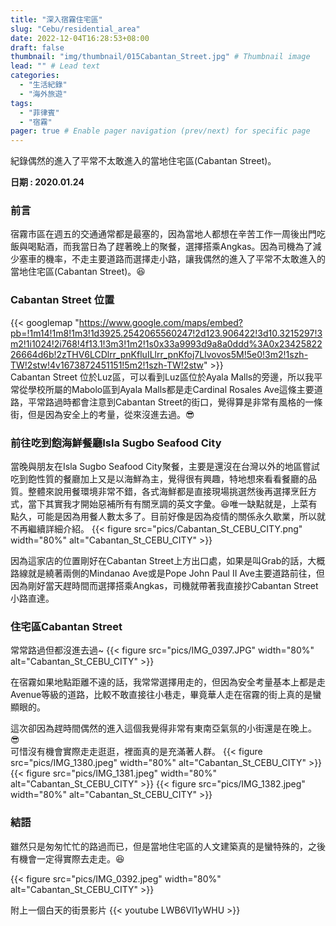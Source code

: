 ```yaml
---
title: "深入宿霧住宅區"
slug: "Cebu/residential_area"
date: 2022-12-04T16:28:53+08:00
draft: false
thumbnail: "img/thumbnail/015Cabantan_Street.jpg" # Thumbnail image
lead: "" # Lead text
categories:
  - "生活紀錄"
  - "海外旅遊"
tags:
  - "菲律賓"
  - "宿霧"
pager: true # Enable pager navigation (prev/next) for specific page
---
```

紀錄偶然的進入了平常不太敢進入的當地住宅區(Cabantan Street)。
<!--more-->
**日期 : 2020.01.24**   

### 前言
宿霧市區在週五的交通通常都是最塞的，因為當地人都想在辛苦工作一周後出門吃飯與喝點酒，而我當日為了趕著晚上的聚餐，選擇搭乘Angkas。因為司機為了減少塞車的機率，不走主要道路而選擇走小路，讓我偶然的進入了平常不太敢進入的當地住宅區(Cabantan Street)。😆  

### Cabantan Street 位置
{{< googlemap "https://www.google.com/maps/embed?pb=!1m14!1m8!1m3!1d3925.2542065560247!2d123.906422!3d10.3215297!3m2!1i1024!2i768!4f13.1!3m3!1m2!1s0x33a9993d9a8a0ddd%3A0x2342582226664d6b!2zTHV6LCDlrr_pnKfluILlrr_pnKfoj7Llvovos5M!5e0!3m2!1szh-TW!2stw!4v1673872451151!5m2!1szh-TW!2stw" >}}  
Cabantan Street 位於Luz區，可以看到Luz區位於Ayala Malls的旁邊，所以我平常從學校所屬的Mabolo區到Ayala Malls都是走Cardinal Rosales Ave這條主要道路，平常路過時都會注意到Cabantan Street的街口，覺得算是非常有風格的一條街，但是因為安全上的考量，從來沒進去過。😎


### 前往吃到飽海鮮餐廳Isla Sugbo Seafood City
當晚與朋友在Isla Sugbo Seafood City聚餐，主要是還沒在台灣以外的地區嘗試吃到飽性質的餐廳加上又是以海鮮為主，覺得很有興趣，特地想來看看餐廳的品質。整體來說用餐環境非常不錯，各式海鮮都是直接現場挑選然後再選擇烹飪方式，當下其實我才開始惡補所有有關烹調的英文字彙。😆唯一缺點就是，上菜有點久，可能是因為用餐人數太多了。目前好像是因為疫情的關係永久歇業，所以就不再繼續詳細介紹。 
{{< figure src="pics/Cabantan_St_CEBU_CITY.png" width="80%" alt="Cabantan_St_CEBU_CITY" >}}  

因為這家店的位置剛好在Cabantan Street上方出口處，如果是叫Grab的話，大概路線就是繞著兩側的Mindanao Ave或是Pope John Paul II Ave主要道路前往，但因為剛好當天趕時間而選擇搭乘Angkas，司機就帶著我直接抄Cabantan Street小路直達。

### 住宅區Cabantan Street
常常路過但都沒進去過~
{{< figure src="pics/IMG_0397.JPG" width="80%" alt="Cabantan_St_CEBU_CITY" >}}   

在宿霧如果地點距離不遠的話，我常常選擇用走的，但因為安全考量基本上都是走Avenue等級的道路，比較不敢直接往小巷走，畢竟華人走在宿霧的街上真的是蠻顯眼的。

這次卻因為趕時間偶然的進入這個我覺得非常有東南亞氣氛的小街還是在晚上。😎  
可惜沒有機會實際走走逛逛，裡面真的是充滿著人群。
{{< figure src="pics/IMG_1380.jpeg" width="80%" alt="Cabantan_St_CEBU_CITY" >}} 
{{< figure src="pics/IMG_1381.jpeg" width="80%" alt="Cabantan_St_CEBU_CITY" >}} 
{{< figure src="pics/IMG_1382.jpeg" width="80%" alt="Cabantan_St_CEBU_CITY" >}} 


### 結語
雖然只是匆匆忙忙的路過而已，但是當地住宅區的人文建築真的是蠻特殊的，之後有機會一定得實際去走走。😆 

{{< figure src="pics/IMG_0392.jpeg" width="80%" alt="Cabantan_St_CEBU_CITY" >}} 

附上一個白天的街景影片
{{< youtube LWB6VI1yWHU >}}